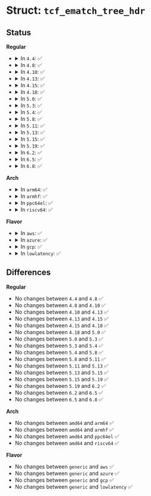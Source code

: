 # Struct: <code>tcf_ematch_tree_hdr</code>

## Status
<b>Regular</b>
<ul>
<li>
<details>
<summary>In <code>4.4</code>: ✅</summary>

```c
struct tcf_ematch_tree_hdr {
    __u16 nmatches;
    __u16 progid;
};
```
</details>
</li>
<li>
<details>
<summary>In <code>4.8</code>: ✅</summary>

```c
struct tcf_ematch_tree_hdr {
    __u16 nmatches;
    __u16 progid;
};
```
</details>
</li>
<li>
<details>
<summary>In <code>4.10</code>: ✅</summary>

```c
struct tcf_ematch_tree_hdr {
    __u16 nmatches;
    __u16 progid;
};
```
</details>
</li>
<li>
<details>
<summary>In <code>4.13</code>: ✅</summary>

```c
struct tcf_ematch_tree_hdr {
    __u16 nmatches;
    __u16 progid;
};
```
</details>
</li>
<li>
<details>
<summary>In <code>4.15</code>: ✅</summary>

```c
struct tcf_ematch_tree_hdr {
    __u16 nmatches;
    __u16 progid;
};
```
</details>
</li>
<li>
<details>
<summary>In <code>4.18</code>: ✅</summary>

```c
struct tcf_ematch_tree_hdr {
    __u16 nmatches;
    __u16 progid;
};
```
</details>
</li>
<li>
<details>
<summary>In <code>5.0</code>: ✅</summary>

```c
struct tcf_ematch_tree_hdr {
    __u16 nmatches;
    __u16 progid;
};
```
</details>
</li>
<li>
<details>
<summary>In <code>5.3</code>: ✅</summary>

```c
struct tcf_ematch_tree_hdr {
    __u16 nmatches;
    __u16 progid;
};
```
</details>
</li>
<li>
<details>
<summary>In <code>5.4</code>: ✅</summary>

```c
struct tcf_ematch_tree_hdr {
    __u16 nmatches;
    __u16 progid;
};
```
</details>
</li>
<li>
<details>
<summary>In <code>5.8</code>: ✅</summary>

```c
struct tcf_ematch_tree_hdr {
    __u16 nmatches;
    __u16 progid;
};
```
</details>
</li>
<li>
<details>
<summary>In <code>5.11</code>: ✅</summary>

```c
struct tcf_ematch_tree_hdr {
    __u16 nmatches;
    __u16 progid;
};
```
</details>
</li>
<li>
<details>
<summary>In <code>5.13</code>: ✅</summary>

```c
struct tcf_ematch_tree_hdr {
    __u16 nmatches;
    __u16 progid;
};
```
</details>
</li>
<li>
<details>
<summary>In <code>5.15</code>: ✅</summary>

```c
struct tcf_ematch_tree_hdr {
    __u16 nmatches;
    __u16 progid;
};
```
</details>
</li>
<li>
<details>
<summary>In <code>5.19</code>: ✅</summary>

```c
struct tcf_ematch_tree_hdr {
    __u16 nmatches;
    __u16 progid;
};
```
</details>
</li>
<li>
<details>
<summary>In <code>6.2</code>: ✅</summary>

```c
struct tcf_ematch_tree_hdr {
    __u16 nmatches;
    __u16 progid;
};
```
</details>
</li>
<li>
<details>
<summary>In <code>6.5</code>: ✅</summary>

```c
struct tcf_ematch_tree_hdr {
    __u16 nmatches;
    __u16 progid;
};
```
</details>
</li>
<li>
<details>
<summary>In <code>6.8</code>: ✅</summary>

```c
struct tcf_ematch_tree_hdr {
    __u16 nmatches;
    __u16 progid;
};
```
</details>
</li>
</ul>
<b>Arch</b>
<ul>
<li>
<details>
<summary>In <code>arm64</code>: ✅</summary>

```c
struct tcf_ematch_tree_hdr {
    __u16 nmatches;
    __u16 progid;
};
```
</details>
</li>
<li>
<details>
<summary>In <code>armhf</code>: ✅</summary>

```c
struct tcf_ematch_tree_hdr {
    __u16 nmatches;
    __u16 progid;
};
```
</details>
</li>
<li>
<details>
<summary>In <code>ppc64el</code>: ✅</summary>

```c
struct tcf_ematch_tree_hdr {
    __u16 nmatches;
    __u16 progid;
};
```
</details>
</li>
<li>
<details>
<summary>In <code>riscv64</code>: ✅</summary>

```c
struct tcf_ematch_tree_hdr {
    __u16 nmatches;
    __u16 progid;
};
```
</details>
</li>
</ul>
<b>Flavor</b>
<ul>
<li>
<details>
<summary>In <code>aws</code>: ✅</summary>

```c
struct tcf_ematch_tree_hdr {
    __u16 nmatches;
    __u16 progid;
};
```
</details>
</li>
<li>
<details>
<summary>In <code>azure</code>: ✅</summary>

```c
struct tcf_ematch_tree_hdr {
    __u16 nmatches;
    __u16 progid;
};
```
</details>
</li>
<li>
<details>
<summary>In <code>gcp</code>: ✅</summary>

```c
struct tcf_ematch_tree_hdr {
    __u16 nmatches;
    __u16 progid;
};
```
</details>
</li>
<li>
<details>
<summary>In <code>lowlatency</code>: ✅</summary>

```c
struct tcf_ematch_tree_hdr {
    __u16 nmatches;
    __u16 progid;
};
```
</details>
</li>
</ul>

## Differences
<b>Regular</b>
<ul>
<li>
No changes between <code>4.4</code> and <code>4.8</code> ✅
</li>
<li>
No changes between <code>4.8</code> and <code>4.10</code> ✅
</li>
<li>
No changes between <code>4.10</code> and <code>4.13</code> ✅
</li>
<li>
No changes between <code>4.13</code> and <code>4.15</code> ✅
</li>
<li>
No changes between <code>4.15</code> and <code>4.18</code> ✅
</li>
<li>
No changes between <code>4.18</code> and <code>5.0</code> ✅
</li>
<li>
No changes between <code>5.0</code> and <code>5.3</code> ✅
</li>
<li>
No changes between <code>5.3</code> and <code>5.4</code> ✅
</li>
<li>
No changes between <code>5.4</code> and <code>5.8</code> ✅
</li>
<li>
No changes between <code>5.8</code> and <code>5.11</code> ✅
</li>
<li>
No changes between <code>5.11</code> and <code>5.13</code> ✅
</li>
<li>
No changes between <code>5.13</code> and <code>5.15</code> ✅
</li>
<li>
No changes between <code>5.15</code> and <code>5.19</code> ✅
</li>
<li>
No changes between <code>5.19</code> and <code>6.2</code> ✅
</li>
<li>
No changes between <code>6.2</code> and <code>6.5</code> ✅
</li>
<li>
No changes between <code>6.5</code> and <code>6.8</code> ✅
</li>
</ul>
<b>Arch</b>
<ul>
<li>
No changes between <code>amd64</code> and <code>arm64</code> ✅
</li>
<li>
No changes between <code>amd64</code> and <code>armhf</code> ✅
</li>
<li>
No changes between <code>amd64</code> and <code>ppc64el</code> ✅
</li>
<li>
No changes between <code>amd64</code> and <code>riscv64</code> ✅
</li>
</ul>
<b>Flavor</b>
<ul>
<li>
No changes between <code>generic</code> and <code>aws</code> ✅
</li>
<li>
No changes between <code>generic</code> and <code>azure</code> ✅
</li>
<li>
No changes between <code>generic</code> and <code>gcp</code> ✅
</li>
<li>
No changes between <code>generic</code> and <code>lowlatency</code> ✅
</li>
</ul>
